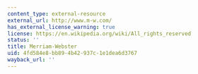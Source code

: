```yaml
---
content_type: external-resource
external_url: http://www.m-w.com/
has_external_license_warning: true
license: https://en.wikipedia.org/wiki/All_rights_reserved
status: ''
title: Merriam-Webster
uid: 4fd584e8-bb89-4b42-937c-1e1dea6d3767
wayback_url: ''
---
```

